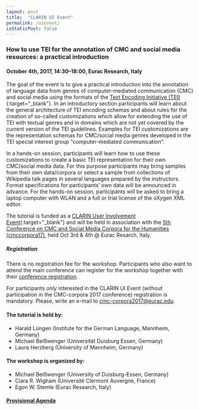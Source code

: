 ```yaml
---
layout: post
title:  "CLARIN UI Event"
permalink: /uievent/
isStaticPost: false
---
```

### How to use TEI for the annotation of CMC and social media resources: a practical introduction

#### October 4th, 2017, 14:30–18:00, Eurac Research, Italy

The goal of the event is to give a practical introduction into the annotation
of language data from genres of computer-mediated communication (CMC) and
social media using the formats of the [Text Encoding Initiative
(TEI)](http://www.tei-c.org/){:target="_blank"}.
In an introductory section participants will learn about the general
architecture of TEI encoding schemas and about rules for the creation of
so-called customizations which allow for extending the use of TEI with textual
genres and in domains which are not yet covered by the current version of the
TEI guidelines. Examples for TEI customizations are the representation schemas
for CMC/social media genres developed in the TEI special interest group
"computer-mediated communication".

In a hands-on session, participants will learn how to use these customizations
to create a basic TEI representation for their own CMC/social media data.  For
this purpose participants may bring samples from their own data/corpora or
select a sample from collections of Wikipedia talk pages in several languages
prepared by the instructors. Format specifications for participants’ own data
will be announced in advance.  For the hands-on session, participants will be
asked to bring a laptop computer with WLAN and a full or trial license of the
oXygen XML editor.

The tutorial is funded as a [CLARIN User Involvement
Event](https://www.clarin.eu/news/1st-call-clarin-user-involvement-event-proposals-2017){:target="_blank"}
and will be held in association with the [5th Conference on CMC and Social Media
Corpora for the Humanities (cmccorpora17)](/), held Oct 3rd & 4th @ Eurac
Resarch, Italy.

##### Registration

There is no registration fee for the workshop.  Participants who also want to
attend the main conference can register for the workshop together with their
[conference registration](/registration).

For participants *only* interested in the CLARIN UI Event (without
participation in the CMC-corpora 2017 conference) registration is mandatory.
Please, write an e-mail to
[cmc-corpora2017@eurac.edu](mailto:cmc-corpora2017@eurac.edu).


#### The tutorial is held by:

 * Harald Lüngen (Institute for the German Language, Mannheim, Germany)
 * Michael Beißwenger (Universität Duisburg Essen, Germany)
 * Laura Herzberg (University of Mannheim, Germany)

#### The workshop is organized by:

 * Michael Beißwenger (University of Duisburg-Essen, Germany)
 * Ciara R. Wigham (Université Clermont Auvergne, France)
 * Egon W. Stemle (Eurac Research, Italy)

#### [Provisional Agenda](/schedule/#day2)
